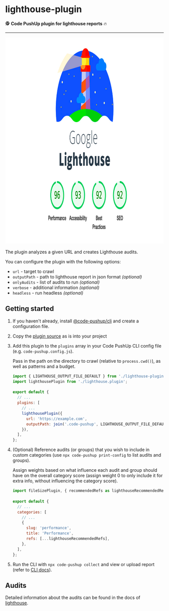 # lighthouse-plugin

🕵️ **Code PushUp plugin for lighthouse reports** 🔥

---

<img alt="Code PushUp plugin for lighthouse reports" src="./docs/images/lighthouse-plugin-cover.png" height="655">

The plugin analyzes a given URL and creates Lighthouse audits.

You can configure the plugin with the following options:

- `url` - target to crawl
- `outputPath` - path to lighthouse report in json format _(optional)_
- `onlyAudits` - list of audits to run _(optional)_
- `verbose` - additional information _(optional)_
- `headless` - run headless _(optional)_

## Getting started

1. If you haven't already, install [@code-pushup/cli](../cli/README.md) and create a configuration file.

2. Copy the [plugin source](../lighthouse) as is into your project

3. Add this plugin to the `plugins` array in your Code PushUp CLI config file (e.g. `code-pushup.config.js`).

   Pass in the path on the directory to crawl (relative to `process.cwd()`), as well as patterns and a budget.

   ```js
   import { LIGHTHOUSE_OUTPUT_FILE_DEFAULT } from './lighthouse-plugin.constants';
   import lighthousePlugin from './lighthouse.plugin';

   export default {
     // ...
     plugins: [
       // ...
       lighthousePlugin({
         url: 'https://example.com',
         outputPath: join('.code-pushup', LIGHTHOUSE_OUTPUT_FILE_DEFAULT),
       }),
     ],
   };
   ```

4. (Optional) Reference audits (or groups) that you wish to include in custom categories (use `npx code-pushup print-config` to list audits and groups).

   Assign weights based on what influence each audit and group should have on the overall category score (assign weight 0 to only include it for extra info, without influencing the category score).

   ```js
   import fileSizePlugin, { recommendedRefs as lighthouseRecommendedRefs } from './lighthouse.plugin';

   export default {
     // ...
     categories: [
       // ...
       {
         slug: 'performance',
         title: 'Performance',
         refs: [...lighthouseRecommendedRefs],
       },
     ],
   };
   ```

5. Run the CLI with `npx code-pushup collect` and view or upload report (refer to [CLI docs](../cli/README.md)).

## Audits

Detailed information about the audits can be found in the docs of [lighthouse](@TODO).
